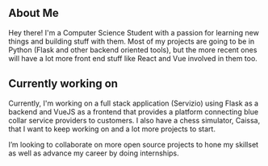 ## About Me 
Hey there! I'm a Computer Science Student with a passion for learning new things and building stuff with them. Most of my projects are going to be in Python (Flask and other backend oriented tools), but the more recent ones will have a lot more front end stuff like React and Vue involved in them too.

## Currently working on
Currently, I'm working on a full stack application (Servizio) using Flask as a backend and VueJS as a frontend that provides a platform connecting blue collar service providers to customers. I also have a chess simulator, Caissa, that I want to keep working on and a lot more projects to start.

I’m looking to collaborate on more open source projects to hone my skillset as well as advance my career by doing internships. 
